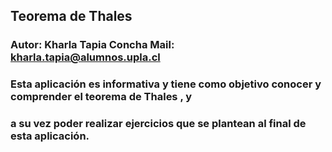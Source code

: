 ## Teorema de Thales 

### Autor: Kharla Tapia Concha    Mail: kharla.tapia@alumnos.upla.cl

### Esta aplicación es informativa y tiene como objetivo conocer y comprender el teorema de Thales , y
### a su vez poder realizar ejercicios que se plantean al final de esta aplicación.






